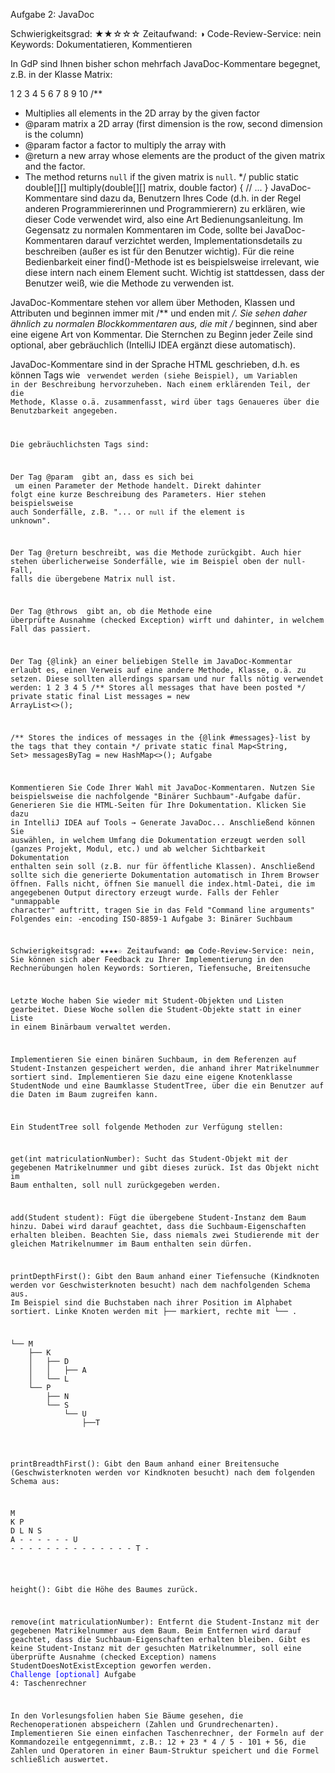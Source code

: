 Aufgabe 2: JavaDoc

Schwierigkeitsgrad: ★★☆☆☆
Zeitaufwand: ◑
Code-Review-Service: nein
Keywords: Dokumentatieren, Kommentieren

In GdP sind Ihnen bisher schon mehrfach JavaDoc-Kommentare begegnet, z.B. in der Klasse Matrix:

1
2
3
4
5
6
7
8
9
10
/**
 * Multiplies all elements in the 2D array by the given factor
 * @param matrix a 2D array (first dimension is the row, second dimension is the column)
 * @param factor a factor to multiply the array with
 * @return a new array whose elements are the product of the given matrix and the factor.
 * The method returns <code>null</code> if the given matrix is <code>null</code>.
 */
public static double[][] multiply(double[][] matrix, double factor) {
    // ...
}
JavaDoc-Kommentare sind dazu da, Benutzern Ihres Code (d.h. in der Regel anderen Programmiererinnen und Programmierern) zu erklären, wie dieser Code verwendet wird, also eine Art Bedienungsanleitung. Im Gegensatz zu normalen Kommentaren im Code, sollte bei JavaDoc-Kommentaren darauf verzichtet werden, Implementationsdetails zu beschreiben (außer es ist für den Benutzer wichtig). Für die reine Bedienbarkeit einer find()-Methode ist es beispielsweise irrelevant, wie diese intern nach einem Element sucht. Wichtig ist stattdessen, dass der Benutzer weiß, wie die Methode zu verwenden ist.

JavaDoc-Kommentare stehen vor allem über Methoden, Klassen und Attributen und beginnen immer mit /** und enden mit */. Sie sehen daher ähnlich zu normalen Blockkommentaren aus, die mit /* beginnen, sind aber eine eigene Art von Kommentar. Die Sternchen zu Beginn jeder Zeile sind optional, aber gebräuchlich (IntelliJ IDEA ergänzt diese automatisch).

JavaDoc-Kommentare sind in der Sprache HTML geschrieben, d.h. es können Tags wie <code> verwendet werden (siehe Beispiel), um Variablen in der Beschreibung hervorzuheben. Nach einem erklärenden Teil, der die Methode, Klasse o.ä. zusammenfasst, wird über tags Genaueres über die Benutzbarkeit angegeben.

Die gebräuchlichsten Tags sind:

Der Tag @param <variable name> gibt an, dass es sich bei <variable name> um einen Parameter der Methode handelt. Direkt dahinter folgt eine kurze Beschreibung des Parameters. Hier stehen beispielsweise auch Sonderfälle, z.B. "... or <code>null</code> if the element is unknown".

Der Tag @return beschreibt, was die Methode zurückgibt. Auch hier stehen überlicherweise Sonderfälle, wie im Beispiel oben der null-Fall, falls die übergebene Matrix null ist.

Der Tag @throws <exception class> gibt an, ob die Methode eine überprüfte Ausnahme (checked Exception) wirft und dahinter, in welchem Fall das passiert.

Der Tag {@link} an einer beliebigen Stelle im JavaDoc-Kommentar erlaubt es, einen Verweis auf eine andere Methode, Klasse, o.ä. zu setzen. Diese sollten allerdings sparsam und nur falls nötig verwendet werden:
1
2
3
4
5
/** Stores all messages that have been posted */
private static final List<String> messages = new ArrayList<>();
 
/** Stores the indices of messages in the {@link #messages}-list by the tags that they contain */
private static final Map<String, Set<Integer>> messagesByTag = new HashMap<>();
Aufgabe

Kommentieren Sie Code Ihrer Wahl mit JavaDoc-Kommentaren. Nutzen Sie beispielsweise die nachfolgende "Binärer Suchbaum"-Aufgabe dafür.
Generieren Sie die HTML-Seiten für Ihre Dokumentation. Klicken Sie dazu in IntelliJ IDEA auf Tools → Generate JavaDoc... Anschließend können Sie auswählen, in welchem Umfang die Dokumentation erzeugt werden soll (ganzes Projekt, Modul, etc.) und ab welcher Sichtbarkeit Dokumentation enthalten sein soll (z.B. nur für öffentliche Klassen). Anschließend sollte sich die generierte Dokumentation automatisch in Ihrem Browser öffnen. Falls nicht, öffnen Sie manuell die index.html-Datei, die im angegebenen Output directory erzeugt wurde.
Falls der Fehler "unmappable character" auftritt, tragen Sie in das Feld "Command line arguments" Folgendes ein: -encoding ISO-8859-1
Aufgabe 3: Binärer Suchbaum

Schwierigkeitsgrad: ★★★★☆
Zeitaufwand: ◍◍
Code-Review-Service: nein, Sie können sich aber Feedback zu Ihrer Implementierung in den Rechnerübungen holen
Keywords: Sortieren, Tiefensuche, Breitensuche

Letzte Woche haben Sie wieder mit Student-Objekten und Listen gearbeitet. Diese Woche sollen die Student-Objekte statt in einer Liste in einem Binärbaum verwaltet werden.

Implementieren Sie einen binären Suchbaum, in dem Referenzen auf Student-Instanzen gespeichert werden, die anhand ihrer Matrikelnummer sortiert sind. Implementieren Sie dazu eine eigene Knotenklasse StudentNode und eine Baumklasse StudentTree, über die ein Benutzer auf die Daten im Baum zugreifen kann.

Ein StudentTree soll folgende Methoden zur Verfügung stellen:

get(int matriculationNumber): Sucht das Student-Objekt mit der gegebenen Matrikelnummer und gibt dieses zurück. Ist das Objekt nicht im Baum enthalten, soll null zurückgegeben werden.

add(Student student): Fügt die übergebene Student-Instanz dem Baum hinzu. Dabei wird darauf geachtet, dass die Suchbaum-Eigenschaften erhalten bleiben. Beachten Sie, dass niemals zwei Studierende mit der gleichen Matrikelnummer im Baum enthalten sein dürfen.

printDepthFirst(): Gibt den Baum anhand einer Tiefensuche (Kindknoten werden vor Geschwisterknoten besucht) nach dem nachfolgenden Schema aus. Im Beispiel sind die Buchstaben nach ihrer Position im Alphabet sortiert. Linke Knoten werden mit ├── markiert, rechte mit └── .
<pre>└── M
    ├── K
    │   ├── D
    │   │   ├── A
    │   └── L
    └── P
        ├── N
        └── S
            └── U
                ├──T
</pre>

printBreadthFirst(): Gibt den Baum anhand einer Breitensuche (Geschwisterknoten werden vor Kindknoten besucht) nach dem folgenden Schema aus:
<pre>M
K P 
D L N S 
A - - - - - - U
- - - - - - - - - - - - - - T -
</pre>

height(): Gibt die Höhe des Baumes zurück.

remove(int matriculationNumber): Entfernt die Student-Instanz mit der gegebenen Matrikelnummer aus dem Baum. Beim Entfernen wird darauf geachtet, dass die Suchbaum-Eigenschaften erhalten bleiben. Gibt es keine Student-Instanz mit der gesuchten Matrikelnummer, soll eine überprüfte Ausnahme (checked Exception) namens StudentDoesNotExistException geworfen werden.
<span style="color: rgb(0,0,255);">Challenge [optional]</span> Aufgabe 4: Taschenrechner

In den Vorlesungsfolien haben Sie Bäume gesehen, die Rechenoperationen abspeichern (Zahlen und Grundrechenarten). Implementieren Sie einen einfachen Taschenrechner, der Formeln auf der Kommandozeile entgegennimmt, z.B.: 12 + 23 * 4 / 5 - 101 + 56, die Zahlen und Operatoren in einer Baum-Struktur speichert und die Formel schließlich auswertet.